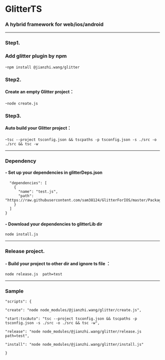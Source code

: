 # GlitterTS

### A hybrid framework for web/ios/android

-------

### Step1.

### Add glitter plugin by npm

-`npm install @jianzhi.wang/glitter`

### Step2.

#### Create an empty Glitter project：

-`node create.js`

### Step3.

#### Auto build your Glitter project：

-```tsc --project tsconfig.json && tscpaths -p tsconfig.json -s ./src -o ./src && tsc -w```

-------
### Dependency

#### - Set up your dependencies in glitterDeps.json
``` {
  "dependencies": [
    {
      "name": "test.js",
      "path": "https://raw.githubusercontent.com/sam38124/GlitterForIOS/master/Package.resolved"
    }
  ]
}  
```
#### - Download your dependencies to glitterLib dir
```node install.js```

-------
### Release project.

#### - Build your project to other dir and ignore ts file ：

`node release.js  path=test`


-------

### Sample

```
"scripts": {

"create": "node node_modules/@jianzhi.wang/glitter/create.js",  

"start:tscAuto": "tsc --project tsconfig.json && tscpaths -p tsconfig.json -s ./src -o ./src && tsc -w",

"release": "node node_modules/@jianzhi.wang/glitter/release.js  path=test",

"install": "node node_modules/@jianzhi.wang/glitter/install.js"

}
```